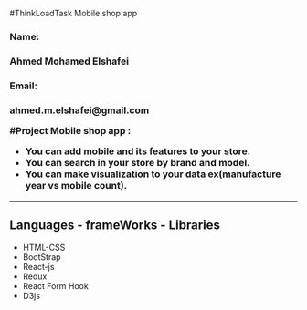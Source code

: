 #ThinkLoadTask
Mobile shop app
<h3>Name: <h3><p>Ahmed Mohamed Elshafei</p>
<h3>Email: <h3><p>ahmed.m.elshafei@gmail.com</p>
#Project 
  Mobile shop app :
     <ul>
       <li>You can add mobile and its features to your store.</li>
       <li>You can search in your store by brand and model.</li>
       <li>You can make visualization to your data ex(manufacture year vs mobile count).</li>
     </ul>
  <hr/>
<h2>Languages - frameWorks - Libraries</h2>
  <ul>
    <li>HTML-CSS</li>
    <li>BootStrap</li>
    <li>React-js</li>
    <li>Redux</li>
    <li>React Form Hook</li>
    <li>D3js</li>
  </ul>
